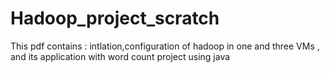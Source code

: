 # Hadoop_project_scratch
This pdf contains : intlation,configuration of hadoop in one and three VMs , and its application with word count project using java 
